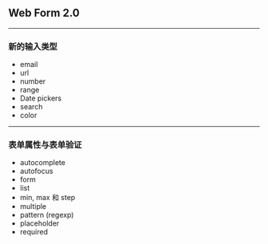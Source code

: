 ## Web Form 2.0

---

### 新的输入类型

* email
* url
* number
* range
* Date pickers
* search
* color

---

### 表单属性与表单验证

* autocomplete
* autofocus
* form
* list
* min, max 和 step
* multiple
* pattern (regexp)
* placeholder
* required
